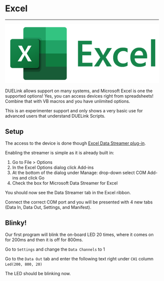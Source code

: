 # Excel

---

![Excel](../images/excel-logo.png)

DUELink allows support on many systems, and Microsoft Excel is one the supported options! Yes, you can access devices right from spreadsheets! Combine that with VB macros and you have unlimited options.

This is an experimenter support and only shows a very basic use for advanced users that understand DUELink Scripts.

## Setup

The access to the device is done though [Excel Data Streamer plug-in](https://microsoft.github.io/DataStreamerDevPortal/).

Enabling the streamer is simple as it is already built in:

1. Go to File > Options
2. In the Excel Options dialog click Add-ins
3. At the bottom of the dialog under Manage: drop-down select COM Add-ins and click Go
4. Check the box for Microsoft Data Streamer for Excel

You should now see the Data Streamer tab in the Excel ribbon.

Connect the correct COM port and you will be presented with 4 new tabs (Data In, Data Out, Settings, and Manifest).

## Blinky!

Our first program will blink the on-board LED 20 times, where it comes on for 200ms and then it is off for 800ms.

Go to `Settings` and change the `Data Channels` to 1

Go to the `Data Out` tab and enter the following text right under `CH1` column `Led(200, 800, 20)`

The LED should be blinking now.
